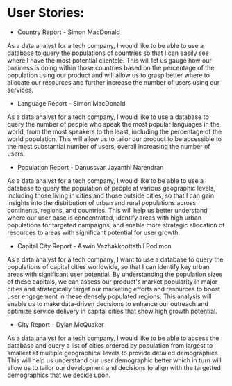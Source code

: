 # User Stories:

- Country Report - Simon MacDonald

As a data analyst for a tech company, I would like to be able to use a database to query the populations of countries so that I can easily see where I have the most potential clientele. This will let us gauge how our business is doing within those countries based on the percentage of the population using our product and will allow us to grasp better where to allocate our resources and further increase the number of users using our services.

- Language Report - Simon MacDonald

As a data analyst for a tech company, I would like to use a database to query the number of people who speak the most popular languages in the world, from the most speakers to the least, including the percentage of the world population. This will allow us to tailor our product to be accessible to the most substantial number of users, overall increasing the number of users. 

- Population Report - Danussvar Jayanthi Narendran

As a data analyst for a tech company, I would like to be able to use a database to query the population of people at various geographic levels, including those living in cities and those outside cities, so that I can gain insights into the distribution of urban and rural populations across continents, regions, and countries. This will help us better understand where our user base is concentrated, identify areas with high urban populations for targeted campaigns, and enable more strategic allocation of resources to areas with significant potential for user growth.

- Capital City Report - Aswin Vazhakkoottathil Podimon

As a data analyst for a tech company, I want to use a database to query the populations of capital cities worldwide, so that I can identify key urban areas with significant user potential. By understanding the population sizes of these capitals, we can assess our product's market popularity in major cities and strategically target our marketing efforts and resources to boost user engagement in these densely populated regions. This analysis will enable us to make data-driven decisions to enhance our outreach and optimize service delivery in capital cities that show high growth potential.

- City Report - Dylan McQuaker

As a data analyst for a tech company, I would like to be able to access the database and query a list of cities ordered by population from largest to smallest at multiple geographical levels to provide detailed demographics. This will help us understand our user demographic better which in turn will allow us to tailor our development and decisions to align with the targetted demographics that we decide upon.
